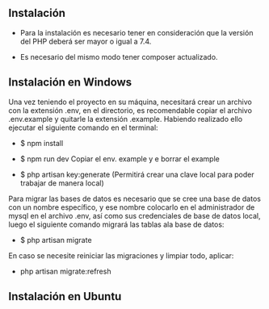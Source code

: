 
## Instalación
- Para la instalación es necesario tener en consideración que la versión del PHP deberá ser mayor o igual a 7.4.

- Es necesario del mismo modo tener composer actualizado.

## Instalación en Windows

Una vez teniendo el proyecto en su máquina, necesitará crear un archivo con la extensión .env,
en el directorio, es recomendable copiar el archivo .env.example y quitarle la extensión .example. 
Habiendo realizado ello ejecutar el siguiente comando en el terminal:
- $ npm install
- $ npm run dev
Copiar el env. example y e borrar el example

- $ php artisan key:generate  (Permitirá crear una clave local para poder trabajar de manera local)

Para migrar las bases de datos es necesario que se cree una base de datos con un nombre específico, y ese nombre colocarlo en el administrador de mysql en el archivo .env, así como sus credenciales de base de datos local, luego el siguiente comando migrará las tablas ala base de datos:
- $ php artisan migrate

En caso se necesite reiniciar las migraciones y limpiar todo, aplicar:
- php artisan migrate:refresh



## Instalación en Ubuntu



